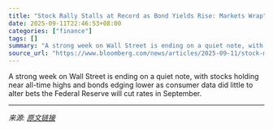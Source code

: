 ```yaml
---
title: "Stock Rally Stalls at Record as Bond Yields Rise: Markets Wrap"
date: 2025-09-11T22:46:53+08:00
categories: ["finance"]
tags: []
summary: "A strong week on Wall Street is ending on a quiet note, with stocks holding near all-time highs and bonds edging lower as consumer data did little to alter bets the Federal Reserve will cut rates in S"
source_url: "https://www.bloomberg.com/news/articles/2025-09-11/stock-market-today-dow-s-p-live-updates"
---
```


A strong week on Wall Street is ending on a quiet note, with stocks holding near all-time highs and bonds edging lower as consumer data did little to alter bets the Federal Reserve will cut rates in September.

---

*来源: [原文链接](https://www.bloomberg.com/news/articles/2025-09-11/stock-market-today-dow-s-p-live-updates)*
